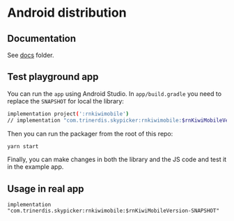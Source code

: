 # Android distribution

## Documentation

See [docs](RNAndroidPlayground/docs) folder.

## Test playground app

You can run the `app` using Android Studio. In `app/build.gradle` you need to replace the `SNAPSHOT` for local the library:

```bash
implementation project(':rnkiwimobile')
// implementation "com.trinerdis.skypicker:rnkiwimobile:$rnKiwiMobileVersion-SNAPSHOT"
```

Then you can run the packager from the root of this repo:

```bash
yarn start
```

Finally, you can make changes in both the library and the JS code and test it in the example app.

## Usage in real app

```
implementation "com.trinerdis.skypicker:rnkiwimobile:$rnKiwiMobileVersion-SNAPSHOT"
```
